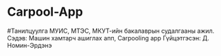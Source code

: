 # Carpool-App
#Танилцуулга
МУИС, МТЭС, МКУТ-ийн бакалаврын судалгааны ажил.
Сэдэв: Машин хамтарч ашиглах апп, Carpooling app
Гүйцэтгэсэн: Д. Номин-Эрдэнэ 
